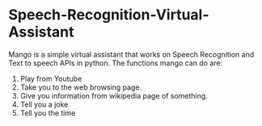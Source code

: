 # Speech-Recognition-Virtual-Assistant

Mango is a simple virtual assistant that works on Speech Recognition and Text to speech APIs in python. 
The functions mango can do are:
1. Play from Youtube
2. Take you to the web browsing page.
3. Give you information from wikipedia page of something. 
4. Tell you a joke 
5. Tell you the time


